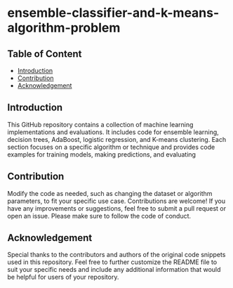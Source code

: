 # ensemble-classifier-and-k-means-algorithm-problem

## Table of Content

- [Introduction](#Introduction)
- [Contribution](#Contribution)
- [Acknowledgement](#Acknowledgement)


## Introduction


This GitHub repository contains a collection of machine learning implementations and evaluations. 
It includes code for ensemble learning, decision trees, AdaBoost, logistic regression, and K-means clustering. 
Each section focuses on a specific algorithm or technique and provides code examples for training models, making predictions, and evaluating 


## Contribution


Modify the code as needed, such as changing the dataset or algorithm parameters, to fit your specific use case.
Contributions are welcome! If you have any improvements or suggestions, feel free to submit a pull request or open an issue. Please make sure to follow the code of conduct.


## Acknowledgement

Special thanks to the contributors and authors of the original code snippets used in this repository.
Feel free to further customize the README file to suit your specific needs and include any additional information that would be helpful for users of your repository.
